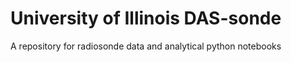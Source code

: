 # University of Illinois DAS-sonde
A repository for radiosonde data and analytical python notebooks 
